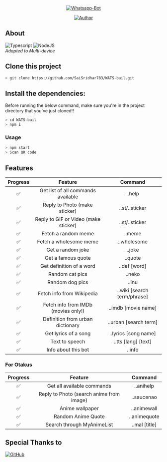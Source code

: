 <br/>
<p align="center">
<a href="#"><img title="Whatsapp-Bot" src="https://img.shields.io/badge/WhatBOT-25D366?style=for-the-badge&logo=whatsapp&logoColor=white"></a>
</p>
<p align="center">
<a href="https://github.com/SaiSridhar783"><img title="Author" src="https://img.shields.io/badge/Author-Sai Sridhar Akula-blue.svg?style=for-the-badge&logo=github"></a>
</p>

## About

![Typescript](https://img.shields.io/badge/TypeScript-007ACC?style=for-the-badge&logo=typescript&logoColor=white)
![NodeJS](https://img.shields.io/badge/Node.js-339933?style=for-the-badge&logo=nodedotjs&logoColor=white)
<br/>
_Adapted to Multi-device_

## Clone this project

```bash
> git clone https://github.com/SaiSridhar783/WATS-bail.git
```

## Install the dependencies:

Before running the below command, make sure you're in the project directory that
you've just cloned!!

```bash
> cd WATS-bail
> npm i
```

### Usage

```bash
> npm start
> Scan QR code
```

## Features

| Progress |               Feature                |           Command           |
| :------: | :----------------------------------: | :-------------------------: |
|    ✅    |  Get list of all commands available  |           ..help            |
|    ✅    |    Reply to Photo (make sticker)     |       ..st/..sticker        |
|    ✅    | Reply to GIF or Video (make sticker) |       ..st/..sticker        |
|    ✅    |         Fetch a random meme          |           ..meme            |
|    ✅    |        Fetch a wholesome meme        |         ..wholesome         |
|    ✅    |          Get a random joke           |           ..joke            |
|    ✅    |          Get a famous quote          |           ..quote           |
|    ✅    |       Get definition of a word       |        ..def [word]         |
|    ✅    |           Random cat pics            |           ..neko            |
|    ✅    |           Random dog pics            |            ..inu            |
|    ✅    |      Fetch info from Wikipedia       | ..wiki [search term/phrase] |
|    ✅    | Fetch info from IMDb (movies only!)  |     ..imdb [movie name]     |
|    ✅    |   Definition from urban dictionary   |    ..urban [search term]    |
|    ✅    |         Get lyrics of a song         |    ..lyrics [song name]     |
|    ✅    |            Text to speech            |     ..tts [lang] [text]     |
|    ✅    |         Info about this bot          |           ..info            |

### For Otakus

| Progress |                 Feature                  |    Command    |
| :------: | :--------------------------------------: | :-----------: |
|    ✅    |        Get all available commands        |   ..anihelp   |
|    ✅    | Reply to Photo (search anime from image) |  ..saucenao   |
|    ✅    |             Anime wallpaper              |  ..animewall  |
|    ✅    |            Random Anime Quote            | ..animequote  |
|    ✅    |        Search through MyAnimeList        | ..mal [title] |

## Special Thanks to

<a href="https://github.com/adiwajshing/Baileys"><img alt="GitHub" src="https://img.shields.io/badge/adiwajshing/Baileys%20-%23121011.svg?&style=for-the-badge&logo=github&logoColor=white"/></a>

<br/>
